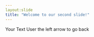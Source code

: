 ```yaml
---
layout:slide
title: "Welcome to our second slide!"
---
```

Your Text
User the left arrow to go back

